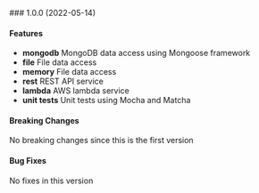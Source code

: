 <a name="1.0.0"></a> ### 1.0.0 (2022-05-14)

#### Features
* **mongodb** MongoDB data access using Mongoose framework
* **file** File data access 
* **memory** File data access 
* **rest** REST API service
* **lambda** AWS lambda service
* **unit tests** Unit tests using Mocha and Matcha

#### Breaking Changes
No breaking changes since this is the first version

#### Bug Fixes
No fixes in this version

